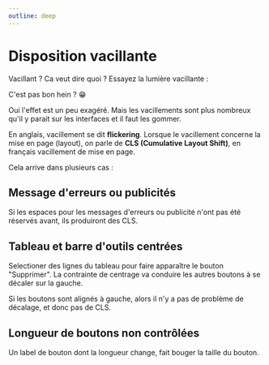 ```yaml
---
outline: deep
---
```


<script setup lang="ts">
import LumiereVacillante from "./utils/LumiereVacillante.vue"
import FormulaireVacillant from "./utils/FormulaireVacillant.vue"
import TableauEtBarreOutils from "./utils/TableauEtBarreOutils.vue"

</script>

# Disposition vacillante

Vacillant ? Ca veut dire quoi ? Essayez la lumière vacillante :

<LumiereVacillante />

C'est pas bon hein ? 😁

Oui l'effet est un peu exagéré. Mais les vacillements sont plus nombreux qu'il y
parait sur les interfaces et il faut les gommer.

En anglais, vacillement se dit **flickering**. Lorsque le vacillement concerne
la mise en page (layout), on parle de **CLS (Cumulative Layout Shift)**, en
français vacillement de mise en page.

Cela arrive dans plusieurs cas :

## Message d'erreurs ou publicités

Si les espaces pour les messages d'erreurs ou publicité n'ont pas été réservés
avant, ils produiront des CLS.

<FormulaireVacillant />

## Tableau et barre d'outils centrées

Selectioner des lignes du tableau pour faire apparaître le bouton "Supprimer".
La contrainte de centrage va conduire les autres boutons à se décaler sur la
gauche.

Si les boutons sont alignés à gauche, alors il n'y a pas de problème de
décalage, et donc pas de CLS.

<TableauEtBarreOutils />

## Longueur de boutons non contrôlées

Un label de bouton dont la longueur change, fait bouger la taille du bouton.

<BoutonCLS />

